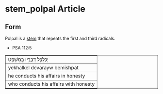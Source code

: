 # stem_polpal Article

## Form
Polpal is a [stem](https://git.door43.org/Door43/en-uhg/src/master/content/stem/02.md) that repeats the first and third radicals. 

* PSA 112:5
<table border="1" class="docutils">
<colgroup>
<col width="100%" />
</colgroup>
<tbody valign="top">
<tr class="row-odd"><td>יְכַלְכֵּ֖ל דְּבָרָ֣יו בְּמִשְׁפָּֽט</td>
</tr>
<tr class="row-even"><td>yekhalkel devarayw bemishpat</td>
</tr>
<tr class="row-odd"><td>he conducts his affairs in honesty</td>
</tr>
<tr class="row-even"><td>who conducts his affairs with honesty</td>
</tr>
</tbody>
</table>